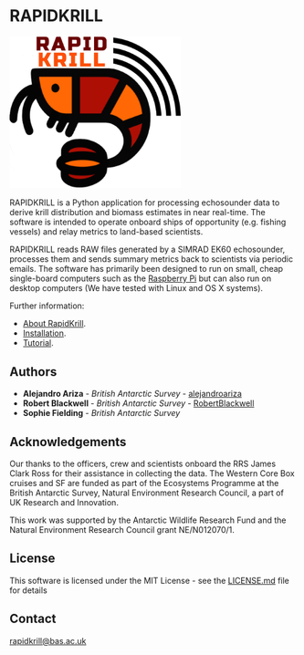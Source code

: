 # RAPIDKRILL

<img src="/docs/rapidkrill_color.png" alt="RAPIDKRILL logo" width="300"/>

RAPIDKRILL is a Python application for processing echosounder data to
derive krill distribution and biomass estimates in near real-time. The
software is intended to operate onboard ships of opportunity
(e.g. fishing vessels) and relay metrics to land-based scientists.

RAPIDKRILL reads RAW files generated by a SIMRAD EK60 echosounder,
processes them and sends summary metrics back to scientists via
periodic emails. The software has primarily been designed to run on
small, cheap single-board computers such as the [Raspberry
Pi](https://www.raspberrypi.org/products/raspberry-pi-3-model-b-plus/)
but can also run on desktop computers (We have tested with Linux and
OS X systems).

Further information:

* [About RapidKrill](/docs/about.md).
* [Installation](/docs/installation.md).
* [Tutorial](/docs/tutorial.md).

## Authors
* **Alejandro Ariza** - *British Antarctic Survey* - [alejandroariza](https://bitbucket.org/alejandroariza/)
* **Robert Blackwell** - *British Antarctic Survey* - [RobertBlackwell](https://bitbucket.org/RobertBlackwell)
* **Sophie Fielding** - *British Antarctic Survey* 

## Acknowledgements
Our thanks to the officers, crew and scientists onboard the RRS James
Clark Ross for their assistance in collecting the data. The Western
Core Box cruises and SF are funded as part of the Ecosystems Programme
at the British Antarctic Survey, Natural Environment Research Council,
a part of UK Research and Innovation.

This work was supported by the Antarctic Wildlife Research Fund and
the Natural Environment Research Council grant NE/N012070/1.


## License

This software is licensed under the MIT License - see the
[LICENSE.md](LICENSE.md) file for details

## Contact
[rapidkrill@bas.ac.uk](mailto:rapidkrill@bas.ac.uk)
